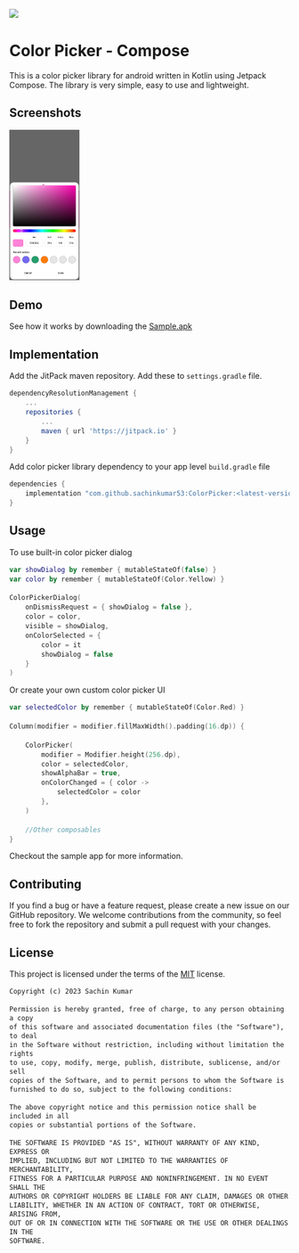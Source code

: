 
[![](https://jitpack.io/v/sachinkumar53/ColorPicker.svg)](https://jitpack.io/#sachinkumar53/ColorPicker)       
# Color Picker - Compose 
This is a color picker library for android written in Kotlin using Jetpack Compose. The library is very simple, easy to use and lightweight.

## Screenshots

<img src="screenshot/screenshot_1.jpg" alt="Screenshot" width="25%"/>

## Demo
See how it works by downloading the [Sample.apk](https://github.com/sachinkumar53/ColorPicker/raw/master/sample.apk)
## Implementation
Add the JitPack maven repository. Add these to `settings.gradle` file.

```gradle
dependencyResolutionManagement {
    ...
    repositories {
        ...
        maven { url 'https://jitpack.io' }
    }
}
```

Add color picker library dependency to your app level `build.gradle` file
```gradle
dependencies {
    implementation "com.github.sachinkumar53:ColorPicker:<latest-version>"
}
```
## Usage

To use built-in color picker dialog

```kotlin
var showDialog by remember { mutableStateOf(false) }
var color by remember { mutableStateOf(Color.Yellow) }

ColorPickerDialog(
    onDismissRequest = { showDialog = false },
    color = color,
    visible = showDialog,
    onColorSelected = {
        color = it
        showDialog = false
    }
)
```

Or create your own custom color picker UI

```kotlin
var selectedColor by remember { mutableStateOf(Color.Red) }

Column(modifier = modifier.fillMaxWidth().padding(16.dp)) {

    ColorPicker(
        modifier = Modifier.height(256.dp),
        color = selectedColor,
        showAlphaBar = true,
        onColorChanged = { color ->
            selectedColor = color
        },
    )

    //Other composables
}
```
Checkout the sample app for more information.


## Contributing

If you find a bug or have a feature request, please create a new issue on our GitHub repository. We welcome contributions from the community, so feel free to fork the repository and submit a pull request with your changes.

## License

This project is licensed under the terms of the [MIT](LICENSE) license.

```
Copyright (c) 2023 Sachin Kumar

Permission is hereby granted, free of charge, to any person obtaining a copy
of this software and associated documentation files (the "Software"), to deal
in the Software without restriction, including without limitation the rights
to use, copy, modify, merge, publish, distribute, sublicense, and/or sell
copies of the Software, and to permit persons to whom the Software is
furnished to do so, subject to the following conditions:

The above copyright notice and this permission notice shall be included in all
copies or substantial portions of the Software.

THE SOFTWARE IS PROVIDED "AS IS", WITHOUT WARRANTY OF ANY KIND, EXPRESS OR
IMPLIED, INCLUDING BUT NOT LIMITED TO THE WARRANTIES OF MERCHANTABILITY,
FITNESS FOR A PARTICULAR PURPOSE AND NONINFRINGEMENT. IN NO EVENT SHALL THE
AUTHORS OR COPYRIGHT HOLDERS BE LIABLE FOR ANY CLAIM, DAMAGES OR OTHER
LIABILITY, WHETHER IN AN ACTION OF CONTRACT, TORT OR OTHERWISE, ARISING FROM,
OUT OF OR IN CONNECTION WITH THE SOFTWARE OR THE USE OR OTHER DEALINGS IN THE
SOFTWARE.
```
